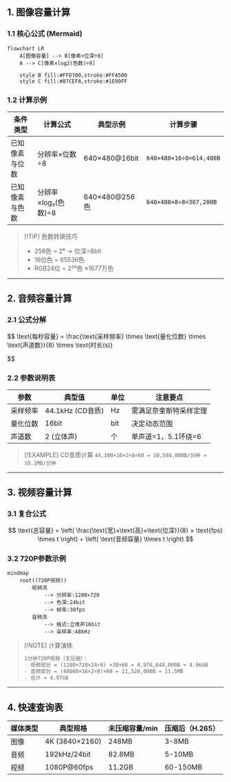 
## 1. 图像容量计算
### 1.1 核心公式 (Mermaid)
```mermaid
flowchart LR
    A[图像容量] --> B[像素×位深÷8]
    A --> C[像素×log2(色数)÷8]
    
    style B fill:#FFD700,stroke:#FFA500
    style C fill:#87CEFA,stroke:#1E90FF
```

### 1.2 计算示例
| **条件类型**       | **计算公式**                    | **典型示例**                                 | **计算步骤**                     |
|--------------------|---------------------------------|---------------------------------------------|----------------------------------|
| 已知像素与位数     | 分辨率×位数÷8                  | 640×480@16bit                              | `640×480×16÷8=614,400B`          |
| 已知像素与色数     | 分辨率×log₂(色数)÷8            | 640×480@256色                              | `640×480×8÷8=307,200B`           |

> [!TIP] 色数转换技巧
> - 256色 = 2⁸ → 位深=8bit  
> - 16位色 = 65536色  
> - RGB24位 = 2²⁴色 ≈1677万色

---

## 2. 音频容量计算
### 2.1 公式分解

$$
\text{每秒容量} = \frac{\text{采样频率} \times \text{量化位数} \times \text{声道数}}{8} \times \text{时长(s)}

$$
### 2.2 参数说明表
| 参数         | 典型值          | 单位   | 注意要点                 |
|-------------|----------------|--------|--------------------------|
| 采样频率     | 44.1kHz (CD音质)| Hz     | 需满足奈奎斯特采样定理     |
| 量化位数     | 16bit          | bit    | 决定动态范围              |
| 声道数       | 2 (立体声)      | 个     | 单声道=1，5.1环绕=6       |

> [!EXAMPLE] CD音质计算
> `44,100×16×2÷8×60 = 10,584,000B/分钟 ≈ 10.1MB/分钟`

---

## 3. 视频容量计算
### 3.1 复合公式
$$
\text{总容量} = \left( \frac{\text{宽}×\text{高}×\text{位深}}{8} × \text{fps} \times t \right) + \left( \text{音频容量} \times t \right)
$$

### 3.2 720P参数示例
```mermaid
mindmap
    root((720P视频))
        视频流
            --> 分辨率:1280×720
            --> 色深:24bit
            --> 帧率:30fps
        音频流
            --> 格式:立体声16bit
            --> 采样率:48kHz
```

> [!NOTE] 计算演练
> ```markdown
> 1分钟720P视频（无压缩）：
> - 视频部分 = (1280×720×24÷8) ×30×60 = 4,976,640,000B ≈ 4.96GB
> - 音频部分 = (48000×16×2÷8)×60 = 11,520,000B ≈ 11.5MB
> - 合计 ≈ 4.97GB
> ```

---

## 4. 快速查询表
| 媒体类型 | 典型规格         | 未压缩容量/min | 压缩后（H.265） |
|---------|------------------|----------------|-----------------|
| 图像    | 4K (3840×2160)  | 248MB          | 3-8MB           |
| 音频    | 192kHz/24bit     | 82.8MB         | 5-10MB          |
| 视频    | 1080P@60fps      | 11.2GB         | 60-150MB        |

